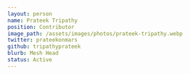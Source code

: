 ```yaml
---
layout: person
name: Prateek Tripathy
position: Contributor
image_path: /assets/images/photos/prateek-tripathy.webp
twitter: prateekonmars
github: tripathyprateek
blurb: Mesh Head
status: Active
---
```

